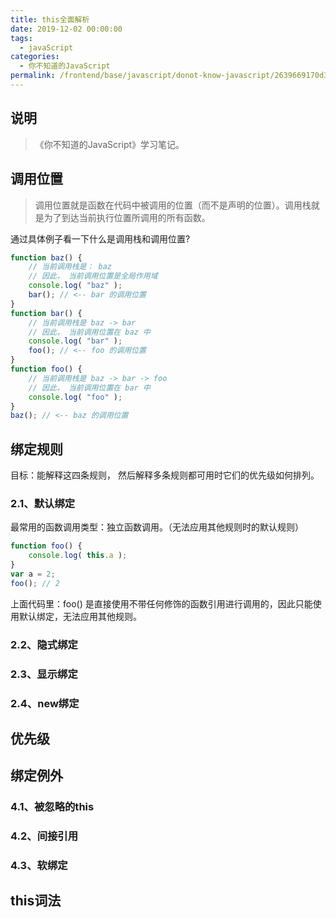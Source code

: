 ```yaml
---
title: this全面解析
date: 2019-12-02 00:00:00
tags: 
  - javaScript
categories: 
  - 你不知道的JavaScript
permalink: /frontend/base/javascript/donot-know-javascript/2639669170d3f/
---
```


## 说明

> 《你不知道的JavaScript》学习笔记。

## 调用位置

> 调用位置就是函数在代码中被调用的位置（而不是声明的位置）。调用栈就是为了到达当前执行位置所调用的所有函数。

通过具体例子看一下什么是调用栈和调用位置?

```js
function baz() {
    // 当前调用栈是： baz
    // 因此， 当前调用位置是全局作用域
    console.log( "baz" );
    bar(); // <-- bar 的调用位置
}
function bar() {
    // 当前调用栈是 baz -> bar
    // 因此， 当前调用位置在 baz 中
    console.log( "bar" );
    foo(); // <-- foo 的调用位置
}
function foo() {
    // 当前调用栈是 baz -> bar -> foo
    // 因此， 当前调用位置在 bar 中
    console.log( "foo" );
}
baz(); // <-- baz 的调用位置
```

## 绑定规则

目标：能解释这四条规则， 然后解释多条规则都可用时它们的优先级如何排列。

### 2.1、默认绑定

最常用的函数调用类型：独立函数调用。（无法应用其他规则时的默认规则）

```js
function foo() {
    console.log( this.a );
}
var a = 2;
foo(); // 2
```

上面代码里：foo() 是直接使用不带任何修饰的函数引用进行调用的，因此只能使用默认绑定，无法应用其他规则。

### 2.2、隐式绑定

### 2.3、显示绑定

### 2.4、new绑定

## 优先级

## 绑定例外

### 4.1、被忽略的this

### 4.2、间接引用

### 4.3、软绑定

## this词法
